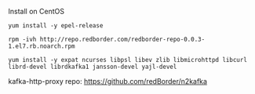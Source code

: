 Install on CentOS

```
yum install -y epel-release
```

```
rpm -ivh http://repo.redborder.com/redborder-repo-0.0.3-1.el7.rb.noarch.rpm
```

```
yum install -y expat ncurses libpsl libev zlib libmicrohttpd libcurl librd-devel librdkafka1 jansson-devel yajl-devel
```


kafka-http-proxy repo: https://github.com/redBorder/n2kafka
